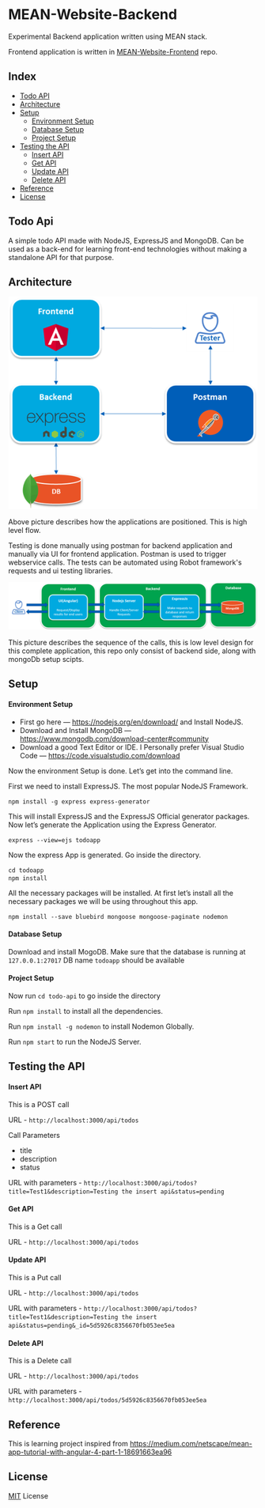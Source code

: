 # MEAN-Website-Backend
Experimental Backend application written using MEAN stack.

Frontend application is written in [MEAN-Website-Frontend](https://github.com/GoyalYatin/MEAN-Website-Frontend) repo.

## Index
- [Todo API](#todo)
- [Architecture](#arch)
- [Setup](#setup)
    - [Environment Setup](#env)
    - [Database Setup](#db)
    - [Project Setup](#project)
- [Testing the API](#test)
    - [Insert API](#insert)
    - [Get API](#get)
    - [Update API](#update)
    - [Delete API](#delete)
- [Reference](#ref)
- [License](#license)

## <a name="todo"></a>Todo Api
A simple todo API made with NodeJS, ExpressJS and MongoDB. Can be used as a back-end for learning front-end technologies without making a standalone API for that purpose.

## <a name="arch"></a>Architecture
![Highlevel](doc/highlevel.png)

Above picture describes how the applications are positioned. This is high level flow.

Testing is done manually using postman for backend application and manually via UI for frontend application. Postman is used to trigger webservice calls. The tests can be automated using Robot framework's requests and ui testing libraries.

![Lowlevel](doc/lowlevel.png)

This picture describes the sequence of the calls, this is low level design for this complete application, this repo only consist of backend side, along with mongoDb setup scipts. 


## <a name="setup"></a>Setup
#### <a name="env"></a>Environment Setup
- First go here — https://nodejs.org/en/download/ and Install NodeJS.
- Download and Install MongoDB — https://www.mongodb.com/download-center#community
- Download a good Text Editor or IDE. I Personally prefer Visual Studio Code — https://code.visualstudio.com/download


Now the environment Setup is done. Let’s get into the command line.

First we need to install ExpressJS. The most popular NodeJS Framework.

```
npm install -g express express-generator
```

This will install ExpressJS and the ExpressJS Official generator packages. Now let’s generate the Application using the Express Generator.

```
express --view=ejs todoapp
```

Now the express App is generated. Go inside the directory.

````
cd todoapp
npm install
````
All the necessary packages will be installed.
At first let’s install all the necessary packages we will be using throughout this app.

````
npm install --save bluebird mongoose mongoose-paginate nodemon
````

#### <a name="db"></a>Database Setup

Download and install MogoDB.
Make sure that the database is running at `127.0.0.1:27017`
DB name `todoapp` should be available


#### <a name="project"></a>Project Setup

Now run `cd todo-api` to go inside the directory

Run `npm install` to install all the dependencies.

Run `npm install -g nodemon` to install Nodemon Globally.

Run `npm start` to run the NodeJS Server.

## <a name="test"></a>Testing the API 

#### <a name="insert"></a>Insert API
This is a POST call

URL - `http://localhost:3000/api/todos`

Call Parameters
- title
- description
- status

URL with parameters - `http://localhost:3000/api/todos?title=Test1&description=Testing the insert api&status=pending`

#### <a name="get"></a>Get API
This is a Get call

URL - `http://localhost:3000/api/todos`

#### <a name="update"></a>Update API
This is a Put call

URL - `http://localhost:3000/api/todos`

URL with parameters - `http://localhost:3000/api/todos?title=Test1&description=Testing the insert api&status=pending&_id=5d5926c8356670fb053ee5ea`

#### <a name="delete"></a>Delete API
This is a Delete call

URL - `http://localhost:3000/api/todos`

URL with parameters - `http://localhost:3000/api/todos/5d5926c8356670fb053ee5ea`

## <a name="ref"></a>Reference
This is learning project inspired from
https://medium.com/netscape/mean-app-tutorial-with-angular-4-part-1-18691663ea96

## <a name="license"></a>License
[MIT](LICENSE) License